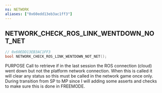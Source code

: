 ```yaml
---
ns: NETWORK
aliases: ["0x60edd13eb3ac1ff3"]
---
```

## NETWORK_CHECK_ROS_LINK_WENTDOWN_NOT_NET

```c
// 0x60EDD13EB3AC1FF3
bool NETWORK_CHECK_ROS_LINK_WENTDOWN_NOT_NET();
```

PURPOSE Call to retrieve if in the last session the ROS connection (cloud) went down but not the platform network connection. When this is called it will clear any status so this must be called in the network game once only. During transition from SP to MP since I will adding some asserts and checks to make sure this is done in FREEMODE.

